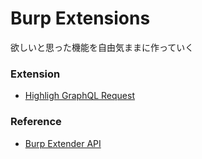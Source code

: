 # Burp Extensions

欲しいと思った機能を自由気ままに作っていく

### Extension

* [Highligh GraphQL Request](./highlight-graphql-request)

### Reference

* [Burp Extender API](https://portswigger.net/burp/extender/api/)